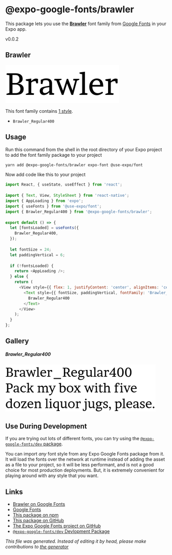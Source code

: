 # @expo-google-fonts/brawler

This package lets you use the [**Brawler**](https://fonts.google.com/specimen/Brawler) font family from [Google Fonts](https://fonts.google.com/) in your Expo app.

v0.0.2

## Brawler

![Brawler](./font-family.png)

This font family contains [1 style](#gallery).

- `Brawler_Regular400`

## Usage

Run this command from the shell in the root directory of your Expo project to add the font family package to your project
```sh
yarn add @expo-google-fonts/brawler expo-font @use-expo/font
```

Now add code like this to your project
```js
import React, { useState, useEffect } from 'react';

import { Text, View, StyleSheet } from 'react-native';
import { AppLoading } from 'expo';
import { useFonts } from '@use-expo/font';
import { Brawler_Regular400 } from '@expo-google-fonts/brawler';

export default () => {
  let [fontsLoaded] = useFonts({
    Brawler_Regular400,
  });

  let fontSize = 24;
  let paddingVertical = 6;

  if (!fontsLoaded) {
    return <AppLoading />;
  } else {
    return (
      <View style={{ flex: 1, justifyContent: 'center', alignItems: 'center' }}>
        <Text style={{ fontSize, paddingVertical, fontFamily: 'Brawler_Regular400' }}>
          Brawler_Regular400
        </Text>
      </View>
    );
  }
};

```

## Gallery

##### Brawler_Regular400
![Brawler_Regular400](./58683ec3f93abe0d96615faa1fc7fce9f3297205572a4c8c6265d0be27219279.ttf.png)


## Use During Development

If you are trying out lots of different fonts, you can try using the [`@expo-google-fonts/dev` package](https://www.npmjs.com/package/@expo-google-fonts/dev).

You can import *any* font style from any Expo Google Fonts package from it. It will load the fonts
over the network at runtime instead of adding the asset as a file to your project, so it will be 
less performant, and is not a good choice for most production deployments. But, it is extremely convenient
for playing around with any style that you want.

## Links

- [Brawler on Google Fonts](https://fonts.google.com/specimen/Brawler)
- [Google Fonts](https://fonts.google.com/)
- [This package on npm](https://www.npmjs.com/package/@expo-google-fonts/brawler)
- [This package on GitHub](https://github.com/expo/google-fonts/tree/master/font-packages/brawler)
- [The Expo Google Fonts project on GitHub](https://github.com/expo/google-fonts)
- [`@expo-google-fonts/dev` Devlopment Package](https://github.com/expo/google-fonts/tree/master/font-packages/dev)


*This file was generated. Instead of editing it by head, please make contributions to [the generator](https://github.com/expo/google-fonts/tree/master/packages/generator)*
